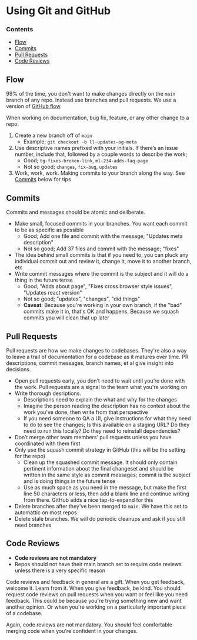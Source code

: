 # Using Git and GitHub

### Contents

- [Flow](#flow)
- [Commits](#commits)
- [Pull Requests](#pull-requests)
- [Code Reviews](#code-reviews)

## Flow

99% of the time, you don't want to make changes directly on the `main` branch of any repo. Instead use branches and pull requests. We use a version of [GitHub flow](https://guides.github.com/introduction/flow/).

When working on documentation, bug fix, feature, or any other change to a repo:

1. Create a new branch off of `main`
   - Example; `git checkout -b ll-updates-og-meta`
1. Use descriptive names prefixed with your initials. If there’s an issue number, include that, followed by a couple words to describe the work;
   - Good; `tg-fixes-broken-link`, `ml-234-adds-faq-page`
   - Not so good; `changes`, `fix-bug`, `updates`
1. Work, work, work. Making commits to your branch along the way. See [Commits](#commits) below for tips

## Commits

Commits and messages should be atomic and deliberate.

- Make small, focused commits in your branches. You want each commit to be as specific as possible
  - Good; Add one file and commit with the message; "Updates meta description"
  - Not so good; Add 37 files and commit with the message; "fixes"
- The idea behind small commits is that if you need to, you can pluck any individual commit out and review it, change it, move it to another branch, etc
- Write commit messages where the commit is the subject and it will do a thing in the future tense
  - Good; "Adds about page", "Fixes cross browser style issues", "Updates react version"
  - Not so good; "updates", "changes", "did things"
  - **Caveat**: Because you're working in your own branch, if the "bad" commits make it in, that's OK and happens. Because we squash commits you will clean that up later

## Pull Requests

Pull requests are how we make changes to codebases. They're also a way to leave a trail of documentation for a codebase as it matures over time. PR descriptions, commit messages, branch names, et al give insight into decisions.

- Open pull requests early, you don't need to wait until you’re done with the work. Pull requests are a signal to the team what you're working on
- Write thorough desriptions.
  - Descriptions need to explain the what and why for the changes
  - Imagine the person reading the description has no context about the work you've done, then write from that perspective
  - If you need someone to QA a UI, give instructions for what they need to do to see the changes; Is this available on a staging URL? Do they need to run this locally? Do they need to reinstall dependencies?
- Don’t merge other team members’ pull requests unless you have coordinated with them first
- Only use the squash commit strategy in GitHub (this will be the setting for the repo)
  - Clean up the squashed commit message. It should only contain pertinent information about the final changeset and should be written in the same style as commit messages; commit is the subject and is doing things in the future tense
  - Use as much space as you need in the message, but make the first line 50 characters or less, then add a blank line and continue writing from there. GitHub adds a nice tap-to-expand for this
- Delete branches after they've been merged to `main`. We have this set to automattic on most repos
- Delete stale branches. We will do periodic cleanups and ask if you still need branches

## Code Reviews

- **Code reviews are not mandatory**
- Repos should not have their main branch set to require code reviews unless there is a very specific reason

Code reviews and feedback in general are a gift. When you get feedback, welcome it. Learn from it. When you give feedback, be kind. You should request code reviews on pull requests when you want or feel like you need feedback. This could be because you're trying something new and want another opinion. Or when you're working on a particularly important piece of a codebase.

Again, code reviews are not mandatory. You should feel comfortable merging code when you're confident in your changes.
